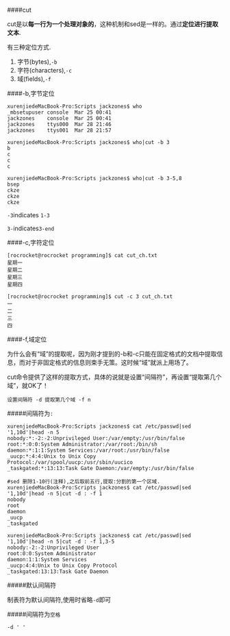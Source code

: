 ####cut

cut是以**每一行为一个处理对象的**，这种机制和sed是一样的。通过**定位进行提取文本**.

有三种定位方式.

1. 字节(bytes),`-b`
2. 字符(characters),`-c`
3.  域(fields),`-f`

####-b,字节定位

```shell
xurenjiedeMacBook-Pro:Scripts jackzones$ who
_mbsetupuser console  Mar 25 00:41
jackzones    console  Mar 25 00:41
jackzones    ttys000  Mar 28 21:46
jackzones    ttys001  Mar 28 21:57

xurenjiedeMacBook-Pro:Scripts jackzones$ who|cut -b 3
b
c
c
c

xurenjiedeMacBook-Pro:Scripts jackzones$ who|cut -b 3-5,8
bsep
ckze
ckze
ckze
```

`-3`indicates `1-3`

`3-`indicates`3-end`

####-c,字符定位

```shell
[rocrocket@rocrocket programming]$ cat cut_ch.txt
星期一
星期二
星期三
星期四

[rocrocket@rocrocket programming]$ cut -c 3 cut_ch.txt
一
二
三
四
```

####-f,域定位

为什么会有“域”的提取呢，因为刚才提到的-b和-c只能在固定格式的文档中提取信息，而对于非固定格式的信息则束手无策。这时候“域”就派上用场了。

cut命令提供了这样的提取方式，具体的说就是设置“间隔符”，再设置“提取第几个域”，就OK了！

`设置间隔符 -d 提取第几个域 -f n`

#####间隔符为`:`

```shell
xurenjiedeMacBook-Pro:Scripts jackzones$ cat /etc/passwd|sed '1,10d'|head -n 5
nobody:*:-2:-2:Unprivileged User:/var/empty:/usr/bin/false
root:*:0:0:System Administrator:/var/root:/bin/sh
daemon:*:1:1:System Services:/var/root:/usr/bin/false
_uucp:*:4:4:Unix to Unix Copy Protocol:/var/spool/uucp:/usr/sbin/uucico
_taskgated:*:13:13:Task Gate Daemon:/var/empty:/usr/bin/false

#sed 删除1-10行(注释),之后取前五行,提取:分割的第一个区域.
xurenjiedeMacBook-Pro:Scripts jackzones$ cat /etc/passwd|sed '1,10d'|head -n 5|cut -d : -f 1
nobody
root
daemon
_uucp
_taskgated

xurenjiedeMacBook-Pro:Scripts jackzones$ cat /etc/passwd|sed '1,10d'|head -n 5|cut -d : -f 1,3-5
nobody:-2:-2:Unprivileged User
root:0:0:System Administrator
daemon:1:1:System Services
_uucp:4:4:Unix to Unix Copy Protocol
_taskgated:13:13:Task Gate Daemon
```

#####默认间隔符

制表符为默认间隔符,使用时省略`-d`即可

#####间隔符为`空格`

`-d ' '`





























